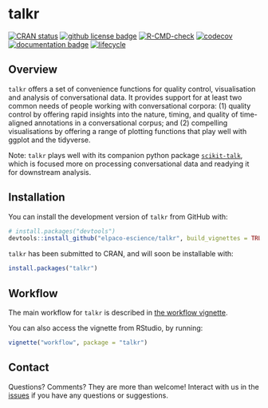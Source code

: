
# talkr

<!-- badges: start -->
[![CRAN status](https://www.r-pkg.org/badges/version/talkr)](https://cran.r-project.org/package=talkr)
[![github license badge](https://img.shields.io/github/license/elpaco-escience/talkr)](git@github.com:elpaco-escience/talkr)
[![R-CMD-check](https://github.com/elpaco-escience/talkr/actions/workflows/R-CMD-check.yaml/badge.svg)](https://github.com/elpaco-escience/talkr/actions/workflows/R-CMD-check.yaml)  [![codecov](https://codecov.io/github/elpaco-escience/talkr/graph/badge.svg?token=MTA2S1LLGH)](https://codecov.io/github/elpaco-escience/talkr)
[![documentation badge](https://img.shields.io/badge/pkgdown-documentation-red)](https://elpaco-escience.github.io/talkr/)
[![lifecycle](https://img.shields.io/badge/lifecycle-maturing-blue.svg)](https://lifecycle.r-lib.org/articles/stages.html#maturing)
<!-- badges: end -->

## Overview

`talkr` offers a set of convenience functions for quality control, visualisation and analysis of conversational data. It provides support for at least two common needs of people working with conversational corpora: (1) quality control by offering rapid insights into the nature, timing, and quality of time-aligned annotations in a conversational corpus; and (2) compelling visualisations by offering a range of plotting functions that play well with ggplot and the tidyverse. 

Note: `talkr` plays well with its companion python package [`scikit-talk`](https://github.com/elpaco-escience/scikit-talk), which is focused more on processing conversational data and readying it for downstream analysis.

## Installation

You can install the development version of `talkr` from GitHub with:

``` r
# install.packages("devtools")
devtools::install_github("elpaco-escience/talkr", build_vignettes = TRUE)
```

`talkr` has been submitted to CRAN, and will soon be installable with:
```r
install.packages("talkr")
```

## Workflow

The main workflow for `talkr` is described in [the workflow vignette](https://elpaco-escience.github.io/talkr/articles/workflow.html).


You can also access the vignette from RStudio, by running:

``` r
vignette("workflow", package = "talkr")
```

## Contact

Questions? Comments? They are more than welcome!
Interact with us in the [issues](https://github.com/elpaco-escience/talkr/issues) if you have any questions or suggestions.
